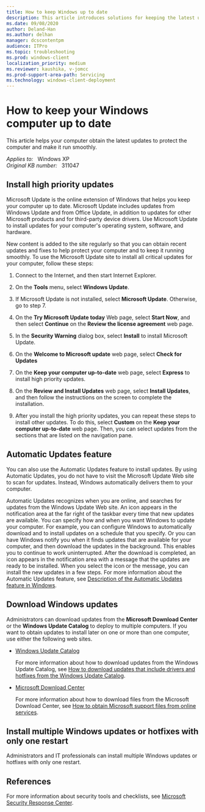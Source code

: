 ```yaml
---
title: How to keep Windows up to date
description: This article introduces solutions for keeping the latest updates on Windows computers.
ms.date: 09/08/2020
author: Deland-Han
ms.author: delhan
manager: dcscontentpm
audience: ITPro
ms.topic: troubleshooting
ms.prod: windows-client
localization_priority: medium
ms.reviewer: kaushika, v-jomcc
ms.prod-support-area-path: Servicing
ms.technology: windows-client-deployment
---
```

# How to keep your Windows computer up to date

This article helps your computer obtain the latest updates to protect the computer and make it run smoothly.

_Applies to:_ &nbsp; Windows XP  
_Original KB number:_ &nbsp; 311047

## Install high priority updates

Microsoft Update is the online extension of Windows that helps you keep your computer up to date. Microsoft Update includes updates from Windows Update and from Office Update, in addition to updates for other Microsoft products and for third-party device drivers. Use Microsoft Update to install updates for your computer's operating system, software, and hardware.

New content is added to the site regularly so that you can obtain recent updates and fixes to help protect your computer and to keep it running smoothly. To use the Microsoft Update site to install all critical updates for your computer, follow these steps:

1. Connect to the Internet, and then start Internet Explorer.
2. On the **Tools** menu, select **Windows Update**.
3. If Microsoft Update is not installed, select **Microsoft Update**. Otherwise, go to step 7.
4. On the **Try Microsoft Update today** Web page, select **Start Now**, and then select **Continue** on the **Review the license agreement** web page.
5. In the **Security Warning** dialog box, select **Install** to install Microsoft Update.

6. On the **Welcome to Microsoft update** web page, select **Check for Updates**
7. On the **Keep your computer up-to-date** web page, select **Express** to install high priority updates.

8. On the **Review and Install Updates** web page, select **Install Updates**, and then follow the instructions on the screen to complete the installation.

9. After you install the high priority updates, you can repeat these steps to install other updates. To do this, select **Custom** on the **Keep your computer up-to-date** web page. Then, you can select updates from the sections that are listed on the navigation pane.

## Automatic Updates feature

You can also use the Automatic Updates feature to install updates. By using Automatic Updates, you do not have to visit the Microsoft Update Web site to scan for updates. Instead, Windows automatically delivers them to your computer.

Automatic Updates recognizes when you are online, and searches for updates from the Windows Update Web site. An icon appears in the notification area at the far right of the taskbar every time that new updates are available. You can specify how and when you want Windows to update your computer. For example, you can configure Windows to automatically download and to install updates on a schedule that you specify. Or you can have Windows notify you when it finds updates that are available for your computer, and then download the updates in the background. This enables you to continue to work uninterrupted. After the download is completed, an icon appears in the notification area with a message that the updates are ready to be installed. When you select the icon or the message, you can install the new updates in a few steps. For more information about the Automatic Updates feature, see [Description of the Automatic Updates feature in Windows](https://support.microsoft.com/help/294871).

## Download Windows updates

Administrators can download updates from the **Microsoft Download Center** or the **Windows Update Catalog** to deploy to multiple computers. If you want to obtain updates to install later on one or more than one computer, use either the following web sites.

- [Windows Update Catalog](https://www.catalog.update.microsoft.com/home.aspx)

  For more information about how to download updates from the Windows Update Catalog, see [How to download updates that include drivers and hotfixes from the Windows Update Catalog](https://support.microsoft.com/help/323166).

- [Microsoft Download Center](https://www.microsoft.com/download/search.aspx)

  For more information about how to download files from the Microsoft Download Center, see [How to obtain Microsoft support files from online services](https://support.microsoft.com/help/119591).

## Install multiple Windows updates or hotfixes with only one restart

Administrators and IT professionals can install multiple Windows updates or hotfixes with only one restart.

## References

For more information about security tools and checklists, see [Microsoft Security Response Center](https://www.microsoft.com/msrc?rtc=1).
